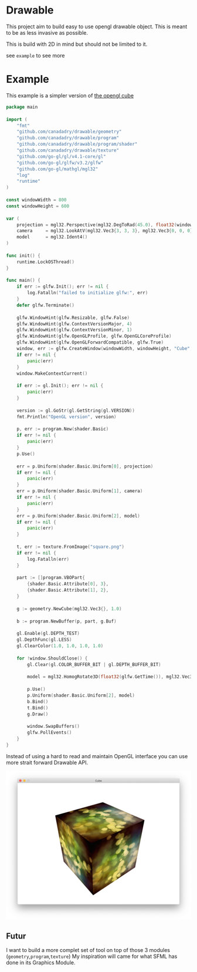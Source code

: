 # Drawable 

This project aim to build easy to use opengl drawable object. 
This is meant to be as less invasive as possible.

This is build with 2D in mind but should not be limited to it.

see `example` to see more

# Example 

This example is a simpler version of [the opengl cube](https://github.com/go-gl/example/blob/master/gl41core-cube/cube.go)

```go
package main

import (
	"fmt"
	"github.com/canadadry/drawable/geometry"
	"github.com/canadadry/drawable/program"
	"github.com/canadadry/drawable/program/shader"
	"github.com/canadadry/drawable/texture"
	"github.com/go-gl/gl/v4.1-core/gl"
	"github.com/go-gl/glfw/v3.2/glfw"
	"github.com/go-gl/mathgl/mgl32"
	"log"
	"runtime"
)

const windowWidth = 800
const windowHeight = 600

var (
	projection = mgl32.Perspective(mgl32.DegToRad(45.0), float32(windowWidth)/windowHeight, 0.1, 10.0)
	camera     = mgl32.LookAtV(mgl32.Vec3{3, 3, 3}, mgl32.Vec3{0, 0, 0}, mgl32.Vec3{0, 1, 0})
	model      = mgl32.Ident4()
)

func init() {
	runtime.LockOSThread()
}

func main() {
	if err := glfw.Init(); err != nil {
		log.Fatalln("failed to initialize glfw:", err)
	}
	defer glfw.Terminate()

	glfw.WindowHint(glfw.Resizable, glfw.False)
	glfw.WindowHint(glfw.ContextVersionMajor, 4)
	glfw.WindowHint(glfw.ContextVersionMinor, 1)
	glfw.WindowHint(glfw.OpenGLProfile, glfw.OpenGLCoreProfile)
	glfw.WindowHint(glfw.OpenGLForwardCompatible, glfw.True)
	window, err := glfw.CreateWindow(windowWidth, windowHeight, "Cube", nil, nil)
	if err != nil {
		panic(err)
	}
	window.MakeContextCurrent()

	if err := gl.Init(); err != nil {
		panic(err)
	}

	version := gl.GoStr(gl.GetString(gl.VERSION))
	fmt.Println("OpenGL version", version)

	p, err := program.New(shader.Basic)
	if err != nil {
		panic(err)
	}
	p.Use()

	err = p.Uniform(shader.Basic.Uniform[0], projection)
	if err != nil {
		panic(err)
	}
	err = p.Uniform(shader.Basic.Uniform[1], camera)
	if err != nil {
		panic(err)
	}
	err = p.Uniform(shader.Basic.Uniform[2], model)
	if err != nil {
		panic(err)
	}

	t, err := texture.FromImage("square.png")
	if err != nil {
		log.Fatalln(err)
	}

	part := []program.VBOPart{
		{shader.Basic.Attribute[0], 3},
		{shader.Basic.Attribute[1], 2},
	}

	g := geometry.NewCube(mgl32.Vec3{}, 1.0)

	b := program.NewBuffer(p, part, g.Buf)

	gl.Enable(gl.DEPTH_TEST)
	gl.DepthFunc(gl.LESS)
	gl.ClearColor(1.0, 1.0, 1.0, 1.0)

	for !window.ShouldClose() {
		gl.Clear(gl.COLOR_BUFFER_BIT | gl.DEPTH_BUFFER_BIT)

		model = mgl32.HomogRotate3D(float32(glfw.GetTime()), mgl32.Vec3{0, 1, 0})

		p.Use()
		p.Uniform(shader.Basic.Uniform[2], model)
		b.Bind()
		t.Bind()
		g.Draw()

		window.SwapBuffers()
		glfw.PollEvents()
	}
}
```

Instead of using a hard to read and maintain OpenGL interface you can use more strait forward Drawable API. 

![](example/screen.png)

## Futur

I want to build a more complet set of tool on top of those 3 modules (`geometry`,`program`,`texture`) 
My inspiration will came for what SFML has done in its Graphics Module.

